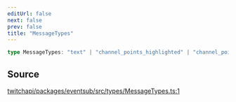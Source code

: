 ```yaml
---
editUrl: false
next: false
prev: false
title: "MessageTypes"
---
```


```ts
type MessageTypes: "text" | "channel_points_highlighted" | "channel_points_sub_only" | "user_intro";
```

## Source

[twitchapi/packages/eventsub/src/types/MessageTypes.ts:1](https://github.com/pablornc/twitchapi//blob/8695acad106a836c1f0fc4c57a113f17adce41f0/packages/eventsub/src/types/MessageTypes.ts#L1)
